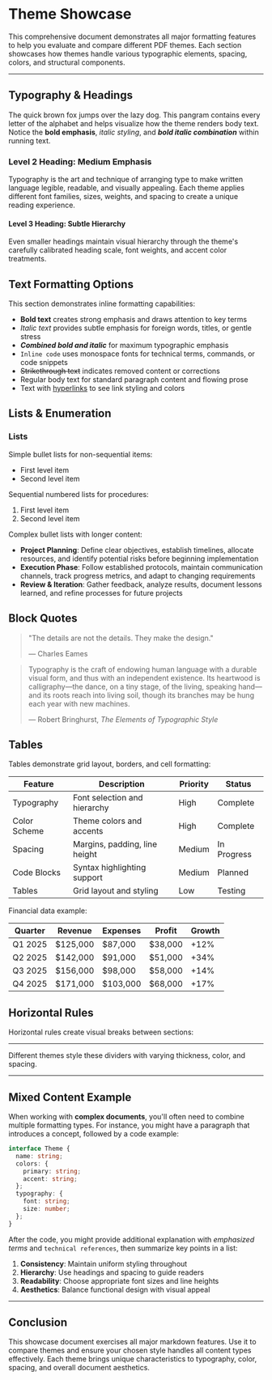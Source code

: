 # Theme Showcase

This comprehensive document demonstrates all major formatting features to help you evaluate and compare different PDF themes. Each section showcases how themes handle various typographic elements, spacing, colors, and structural components.

---

## Typography & Headings

The quick brown fox jumps over the lazy dog. This pangram contains every letter of the alphabet and helps visualize how the theme renders body text. Notice the **bold emphasis**, *italic styling*, and ***bold italic combination*** within running text.

### Level 2 Heading: Medium Emphasis

Typography is the art and technique of arranging type to make written language legible, readable, and visually appealing. Each theme applies different font families, sizes, weights, and spacing to create a unique reading experience.

#### Level 3 Heading: Subtle Hierarchy

Even smaller headings maintain visual hierarchy through the theme's carefully calibrated heading scale, font weights, and accent color treatments.

## Text Formatting Options

This section demonstrates inline formatting capabilities:

- **Bold text** creates strong emphasis and draws attention to key terms
- *Italic text* provides subtle emphasis for foreign words, titles, or gentle stress
- ***Combined bold and italic*** for maximum typographic emphasis
- `Inline code` uses monospace fonts for technical terms, commands, or code snippets
- ~~Strikethrough text~~ indicates removed content or corrections
- Regular body text for standard paragraph content and flowing prose
- Text with [hyperlinks](https://example.com) to see link styling and colors

## Lists & Enumeration

### Lists

Simple bullet lists for non-sequential items:

- First level item
- Second level item

Sequential numbered lists for procedures:

1. First level item
2. Second level item

Complex bullet lists with longer content:

- **Project Planning**: Define clear objectives, establish timelines, allocate resources, and identify potential risks before beginning implementation
- **Execution Phase**: Follow established protocols, maintain communication channels, track progress metrics, and adapt to changing requirements
- **Review & Iteration**: Gather feedback, analyze results, document lessons learned, and refine processes for future projects

## Block Quotes

> "The details are not the details. They make the design."
> 
> — Charles Eames

> Typography is the craft of endowing human language with a durable visual form, and thus with an independent existence. Its heartwood is calligraphy—the dance, on a tiny stage, of the living, speaking hand—and its roots reach into living soil, though its branches may be hung each year with new machines.
>
> — Robert Bringhurst, *The Elements of Typographic Style*

## Tables

Tables demonstrate grid layout, borders, and cell formatting:

| Feature | Description | Priority | Status |
|---------|-------------|----------|--------|
| Typography | Font selection and hierarchy | High | Complete |
| Color Scheme | Theme colors and accents | High | Complete |
| Spacing | Margins, padding, line height | Medium | In Progress |
| Code Blocks | Syntax highlighting support | Medium | Planned |
| Tables | Grid layout and styling | Low | Testing |

Financial data example:

| Quarter | Revenue | Expenses | Profit | Growth |
|---------|---------|----------|--------|--------|
| Q1 2025 | $125,000 | $87,000 | $38,000 | +12% |
| Q2 2025 | $142,000 | $91,000 | $51,000 | +34% |
| Q3 2025 | $156,000 | $98,000 | $58,000 | +14% |
| Q4 2025 | $171,000 | $103,000 | $68,000 | +17% |

## Horizontal Rules

Horizontal rules create visual breaks between sections:

---

Different themes style these dividers with varying thickness, color, and spacing.

---

## Mixed Content Example

When working with **complex documents**, you'll often need to combine multiple formatting types. For instance, you might have a paragraph that introduces a concept, followed by a code example:

```typescript
interface Theme {
  name: string;
  colors: {
    primary: string;
    accent: string;
  };
  typography: {
    font: string;
    size: number;
  };
}
```

After the code, you might provide additional explanation with *emphasized terms* and `technical references`, then summarize key points in a list:

1. **Consistency**: Maintain uniform styling throughout
2. **Hierarchy**: Use headings and spacing to guide readers
3. **Readability**: Choose appropriate font sizes and line heights
4. **Aesthetics**: Balance functional design with visual appeal

---

## Conclusion

This showcase document exercises all major markdown features. Use it to compare themes and ensure your chosen style handles all content types effectively. Each theme brings unique characteristics to typography, color, spacing, and overall document aesthetics.